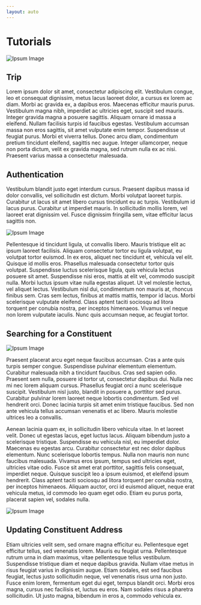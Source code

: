 ```yaml
---
layout: auto
---
```


# Tutorials #

![Ipsum Image][ipsum-image-00]

## Trip ##

Lorem ipsum dolor sit amet, consectetur adipiscing elit. Vestibulum congue, leo et consequat dignissim, metus lacus laoreet dolor, a cursus ex lorem ac diam. Morbi ac gravida ex, a dapibus eros. Maecenas efficitur mauris purus. Vestibulum magna nibh, imperdiet ac ultricies eget, suscipit sed mauris. Integer gravida magna a posuere sagittis. Aliquam ornare id massa a eleifend. Nullam facilisis turpis id faucibus egestas. Vestibulum accumsan massa non eros sagittis, sit amet vulputate enim tempor. Suspendisse ut feugiat purus. Morbi et viverra tellus. Donec arcu diam, condimentum pretium tincidunt eleifend, sagittis nec augue. Integer ullamcorper, neque non porta dictum, velit ex gravida magna, sed rutrum nulla ex ac nisi. Praesent varius massa a consectetur malesuada.

## Authentication ##

Vestibulum blandit justo eget interdum cursus. Praesent dapibus massa id dolor convallis, vel sollicitudin est dictum. Morbi volutpat laoreet turpis. Curabitur ut lacus sit amet libero cursus tincidunt eu ac turpis. Vestibulum id lacus purus. Curabitur ut imperdiet mauris. In sollicitudin mollis lorem, vel laoreet erat dignissim vel. Fusce dignissim fringilla sem, vitae efficitur lacus sagittis non.

![Ipsum Image][ipsum-image-01]

Pellentesque id tincidunt ligula, ut convallis libero. Mauris tristique elit ac ipsum laoreet facilisis. Aliquam consectetur tortor eu ligula volutpat, eu volutpat tortor euismod. In ex eros, aliquet nec tincidunt et, vehicula vel elit. Quisque id mollis eros. Phasellus malesuada consectetur tortor quis volutpat. Suspendisse luctus scelerisque ligula, quis vehicula lectus posuere sit amet. Suspendisse nisi eros, mattis at elit vel, commodo suscipit nulla. Morbi luctus ipsum vitae nulla egestas aliquet. Ut vel molestie lectus, vel aliquet lectus. Vestibulum nisl dui, condimentum non mauris at, rhoncus finibus sem. Cras sem lectus, finibus at mattis mattis, tempor id lacus. Morbi scelerisque vulputate eleifend. Class aptent taciti sociosqu ad litora torquent per conubia nostra, per inceptos himenaeos. Vivamus vel neque non lorem vulputate iaculis. Nunc quis accumsan neque, ac feugiat tortor.

## Searching for a Constituent ##

![Ipsum Image][ipsum-image-02]

Praesent placerat arcu eget neque faucibus accumsan. Cras a ante quis turpis semper congue. Suspendisse pulvinar elementum elementum. Curabitur malesuada nibh a tincidunt faucibus. Cras sed sapien odio. Praesent sem nulla, posuere id tortor ut, consectetur dapibus dui. Nulla nec mi nec lorem aliquam cursus. Phasellus feugiat orci a nunc scelerisque suscipit. Vestibulum nisl justo, blandit in posuere a, porttitor sed purus. Curabitur pulvinar lorem laoreet neque lobortis condimentum. Sed vel hendrerit orci. Donec lacinia turpis sit amet enim tristique faucibus. Sed non ante vehicula tellus accumsan venenatis et ac libero. Mauris molestie ultrices leo a convallis.

Aenean lacinia quam ex, in sollicitudin libero vehicula vitae. In et laoreet velit. Donec ut egestas lacus, eget luctus lacus. Aliquam bibendum justo a scelerisque tristique. Suspendisse eu vehicula nisl, eu imperdiet dolor. Maecenas eu egestas arcu. Curabitur consectetur est nec dolor dapibus elementum. Nunc scelerisque lobortis tempus. Nulla non mauris non nunc faucibus malesuada. Vivamus eros ipsum, tempus sed ultricies eget, ultricies vitae odio. Fusce sit amet erat porttitor, sagittis felis consequat, imperdiet neque. Quisque suscipit leo a ipsum euismod, et eleifend ipsum hendrerit. Class aptent taciti sociosqu ad litora torquent per conubia nostra, per inceptos himenaeos. Aliquam auctor, orci id euismod aliquet, neque erat vehicula metus, id commodo leo quam eget odio. Etiam eu purus porta, placerat sapien vel, sodales nulla.

![Ipsum Image][ipsum-image-03]

## Updating Constituent Address ##

Etiam ultricies velit sem, sed ornare magna efficitur eu. Pellentesque eget efficitur tellus, sed venenatis lorem. Mauris eu feugiat urna. Pellentesque rutrum urna in diam maximus, vitae pellentesque tellus vestibulum. Suspendisse tristique diam et neque dapibus gravida. Nullam vitae metus in risus feugiat varius in dignissim augue. Etiam sodales, est sed faucibus feugiat, lectus justo sollicitudin neque, vel venenatis risus urna non justo. Fusce enim lorem, fermentum eget dui eget, tempus blandit orci. Morbi eros magna, cursus nec facilisis et, luctus eu eros. Nam sodales risus a pharetra sollicitudin. Ut justo magna, bibendum in eros a, commodo vehicula ex.

[ipsum-image-00]: http://placehold.it/800x300
[ipsum-image-01]: http://placehold.it/800x800
[ipsum-image-02]: http://placehold.it/800x200
[ipsum-image-03]: http://placehold.it/800x200

[ipsum-image-00A]: holder.js/800x300
[ipsum-image-01A]: holder.js/800x800
[ipsum-image-02A]: holder.js/800x200
[ipsum-image-03A]: holder.js/800x200/sky